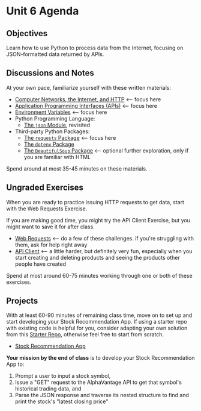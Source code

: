 # Unit 6 Agenda

## Objectives

Learn how to use Python to process data from the Internet, focusing on JSON-formatted data returned by APIs.

## Discussions and Notes

At your own pace, familiarize yourself with these written materials:

  + [Computer Networks, the Internet, and HTTP](/notes/networks/notes.md) <-- focus here
  + [Application Programming Interfaces (APIs)](/notes/software/apis.md) <-- focus here
  + [Environment Variables](/notes/software/environment-variables.md) <-- focus here
  + Python Programming Language:
     + [The `json` Module](/notes/programming-languages/python/modules/json.md), revisited
  + Third-party Python Packages:
     + [The `requests` Package](/notes/programming-languages/python/packages/requests.md) <-- focus here
     + [The `dotenv` Package](/notes/programming-languages/python/packages/dotenv.md)
     + [The `BeautifulSoup` Package](/notes/programming-languages/python/packages/beautifulsoup.md) <-- optional further exploration, only if you are familiar with HTML

Spend around at most 35-45 minutes on these materials.

## Ungraded Exercises

When you are ready to practice issuing HTTP requests to get data, start with the Web Requests Exercise.

If you are making good time, you might try the API Client Exercise, but you might want to save it for after class.

  + [Web Requests](/exercises/web-requests/exercise.md) <-- do a few of these challenges. if you're struggling with them, ask for help right away
  + [API Client](/exercises/api-client/exercise.md) <-- a little harder, but definitely very fun, especially when you start creating and deleting products and seeing the products other people have created

Spend at most around 60-75 minutes working through one or both of these exercises.

## Projects

With at least 60-90 minutes of remaining class time, move on to set up and start developing your Stock Recommendation App. If using a starter repo with existing code is helpful for you, consider adapting your own solution from this [Starter Repo](https://github.com/prof-rossetti/stocks-app-py), otherwise feel free to start from scratch.

  + [Stock Recommendation App](/projects/stocks-app/project.md)

**Your mission by the end of class** is to develop your Stock Recommendation App to:

   1. Prompt a user to input a stock symbol,
   2. Issue a "GET" request to the AlphaVantage API to get that symbol's historical trading data, and
   3. Parse the JSON response and traverse its nested structure to find and print the stock's "latest closing price"
